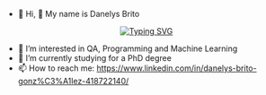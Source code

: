 - 👋 Hi, 👋 My name is Danelys Brito


<p align="center">
    <a href="https://git.io/typing-svg"><img src="[[https://readme-typing-svg.herokuapp.com?font=Fira+Code&size=25&duration=3000&pause=1000&color=e69138&center=true&vCenter=true&width=477&lines=Developer,+Speaker,+Teacher;Open+Source+Contributor](https://readme-typing-svg.herokuapp.com?font=Fira+Code&pause=1000&color=F7EE2F&width=435&lines=Computer+Engineer)](https://readme-typing-svg.herokuapp.com?font=Fira+Code&pause=1000&color=F7EE2F&width=435&lines=Computer+Engineer)" alt="Typing SVG" /></a>
</p>

- 👀 I’m interested in QA, Programming and Machine Learning
- 🌱 I’m currently studying for a PhD degree 
- 📫 How to reach me: https://www.linkedin.com/in/danelys-brito-gonz%C3%A1lez-418722140/

<!---
danelysbrito/danelysbrito is a ✨ special ✨ repository because its `README.md` (this file) appears on your GitHub profile.
You can click the Preview link to take a look at your changes.
--->


